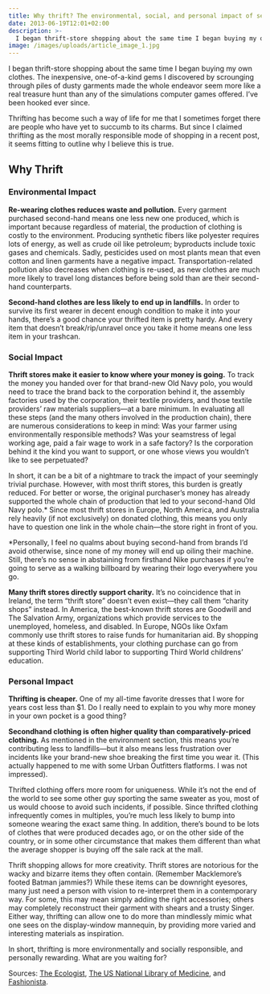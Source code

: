 ```yaml
---
title: Why thrift? The environmental, social, and personal impact of second-hand shopping
date: 2013-06-19T12:01+02:00
description: >-
  I began thrift-store shopping about the same time I began buying my own clothes. The inexpensive, one-of-a-kind gems I discovered by scrounging through piles of dusty garments made the whole endeavor seem more like a real treasure hunt than any of the simulations computer games offered. I’ve been hooked ever since.
image: /images/uploads/article_image_1.jpg
---
```


I began thrift-store shopping about the same time I began buying my own clothes. The inexpensive, one-of-a-kind gems I discovered by scrounging through piles of dusty garments made the whole endeavor seem more like a real treasure hunt than any of the simulations computer games offered. I’ve been hooked ever since.

Thrifting has become such a way of life for me that I sometimes forget there are people who have yet to succumb to its charms. But since I claimed thrifting as the most morally responsible mode of shopping in a recent post, it seems fitting to outline why I believe this is true.

## Why Thrift

### Environmental Impact

**Re-wearing clothes reduces waste and pollution.** Every garment purchased second-hand means one less new one produced, which is important because regardless of material, the production of clothing is costly to the environment. Producing synthetic fibers like polyester requires lots of energy, as well as crude oil like petroleum; byproducts include toxic gases and chemicals. Sadly, pesticides used on most plants mean that even cotton and linen garments have a negative impact. Transportation-related pollution also decreases when clothing is re-used, as new clothes are much more likely to travel long distances before being sold than are their second-hand counterparts.

**Second-hand clothes are less likely to end up in landfills.** In order to survive its first wearer in decent enough condition to make it into your hands, there’s a good chance your thrifted item is pretty hardy. And every item that doesn’t break/rip/unravel once you take it home means one less item in your trashcan.

### Social Impact

**Thrift stores make it easier to know where your money is going.** To track the money you handed over for that brand-new Old Navy polo, you would need to trace the brand back to the corporation behind it, the assembly factories used by the corporation, their textile providers, and those textile providers’ raw materials suppliers—at a bare minimum. In evaluating all these steps (and the many others involved in the production chain), there are numerous considerations to keep in mind: Was your farmer using environmentally responsible methods? Was your seamstress of legal working age, paid a fair wage to work in a safe factory? Is the corporation behind it the kind you want to support, or one whose views you wouldn’t like to see perpetuated?

In short, it can be a bit of a nightmare to track the impact of your seemingly trivial purchase. However, with most thrift stores, this burden is greatly reduced. For better or worse, the original purchaser’s money has already supported the whole chain of production that led to your second-hand Old Navy polo.* Since most thrift stores in Europe, North America, and Australia rely heavily (if not exclusively) on donated clothing, this means you only have to question one link in the whole chain—the store right in front of you.

\*Personally, I feel no qualms about buying second-hand from brands I’d avoid otherwise, since none of my money will end up oiling their machine. Still, there’s no sense in abstaining from firsthand Nike purchases if you’re going to serve as a walking billboard by wearing their logo everywhere you go.

**Many thrift stores directly support charity.** It’s no coincidence that in Ireland, the term “thrift store” doesn’t even exist—they call them “charity shops” instead. In America, the best-known thrift stores are Goodwill and The Salvation Army, organizations which provide services to the unemployed, homeless, and disabled. In Europe, NGOs like Oxfam commonly use thrift stores to raise funds for humanitarian aid. By shopping at these kinds of establishments, your clothing purchase can go from supporting Third World child labor to supporting Third World childrens’ education.

### Personal Impact

**Thrifting is cheaper.** One of my all-time favorite dresses that I wore for years cost less than $1. Do I really need to explain to you why more money in your own pocket is a good thing?

**Secondhand clothing is often higher quality than comparatively-priced clothing.** As mentioned in the environment section, this means you’re contributing less to landfills—but it also means less frustration over incidents like your brand-new shoe breaking the first time you wear it. (This actually happened to me with some Urban Outfitters flatforms. I was not impressed).

Thrifted clothing offers more room for uniqueness. While it’s not the end of the world to see some other guy sporting the same sweater as you, most of us would choose to avoid such incidents, if possible. Since thrifted clothing infrequently comes in multiples, you’re much less likely to bump into someone wearing the exact same thing. In addition, there’s bound to be lots of clothes that were produced decades ago, or on the other side of the country, or in some other circumstance that makes them different than what the average shopper is buying off the sale rack at the mall.

Thrift shopping allows for more creativity. Thrift stores are notorious for the wacky and bizarre items they often contain. (Remember Macklemore’s footed Batman jammies?) While these items can be downright eyesores, many just need a person with vision to re-interpret them in a contemporary way. For some, this may mean simply adding the right accessories; others may completely reconstruct their garment with shears and a trusty Singer. Either way, thrifting can allow one to do more than mindlessly mimic what one sees on the display-window mannequin, by providing more varied and interesting materials as inspiration.

In short, thrifting is more environmentally and socially responsible, and personally rewarding. What are you waiting for?

Sources:
[The Ecologist](https://theecologist.org/2011/sep/15/stop-making-china-suffer-toxic-pollution-western-fashion), [The US National Library of Medicine](https://www.ncbi.nlm.nih.gov/pmc/articles/PMC1964887/), and [Fashionista](https://fashionista.com/2012/04/10-eco-friendly-fashion-brands-we-can-get-behind).
